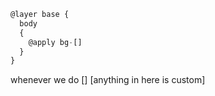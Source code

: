 ```js
@layer base {
  body
  {
    @apply bg-[]
  }
}
```

whenever we do []
[anything in here is custom]

